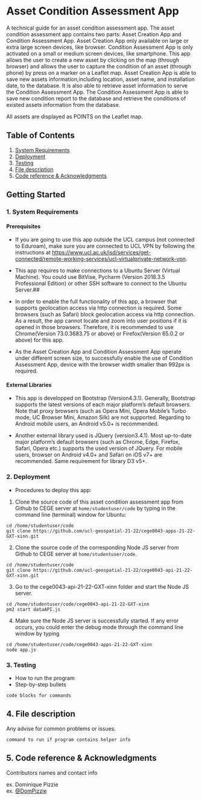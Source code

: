 # Asset Condition Assessment App

A technical guide for an asset condition assessment app. The asset condition assessment app contains two parts: Asset Creation App and Condition Assessment App. Asset Creation App only available on large or extra large screen devices, like browser. Condition Assessment App is only activated on a small or medium screen devices, like smartphone. This app allows the user to create a new asset by clicking on the map (through browser) and allows the user to capture the condition of an asset (through phone) by press on a marker on a Leaflet map. Asset Creation App is able to save new assets information,including location, asset name, and installation date, to the database. It is also able to retrieve asset information to serve the Condition Assessment App. The Condition Assessment App is able to save new condition report to the database and retrieve the conditions of existed assets information from the database.

All assets are displayed as POINTS on the Leaflet map.

## Table of Contents

1. [System Requirements](#1)
2. [Deployment](#2)
3. [Testing](#3)
4. [File description](#4)
5. [Code reference & Acknowledgments](#5)

## Getting Started

<a name="1"></a>
### 1. System Requirements

#### Prerequisites

* If you are going to use this app outside the UCL campus (not connected to Eduroam), make sure you are connected to UCL VPN by following the instructions at https://www.ucl.ac.uk/isd/services/get-connected/remote-working-services/ucl-virtualprivate-network-vpn.

* This app requires to make connections to a Ubuntu Server (Virtual Machine). You could use BitVise, Pycharm (Version 2018.3.5 Professional Edition) or other SSH software to connect to the Ubuntu Server.##

* In order to enable the full functionality of this app, a browser that supports geolocation access via http connection is required. Some browsers (such as Safari) block geolocation access via http connection. As a result, the app cannot locate and zoom into user positions if it is opened in those browsers. Therefore, it is recommended to use Chrome(Version 73.0.3683.75 or above) or Firefox(Version 65.0.2 or above) for this app.

* As the Asset Creation App and Condition Assessment App operate under different screen size, to successfully enable the use of Condition Assessment App, device with the browser width smaller than 992px is required.

#### External Libraries

* This app is developped on Bootstrap (Version4.3.1). Generally, Bootstrap supports the latest versions of each major platform’s default browsers. Note that proxy browsers (such as Opera Mini, Opera Mobile’s Turbo mode, UC Browser Mini, Amazon Silk) are not supported. Regarding to Android mobile users, an Android v5.0+ is recommended. 

* Another external library used is JQuery (version3.4.1). Most up-to-date major platform’s default browsers (such as Chrome, Edge, Firefox, Safari, Opera etc.) supports the used version of JQuery. For mobile users, browser on Android v4.0+ and Safari on iOS v7+ are recommended. Same requirement for library D3 v5+.


<a name="2"></a>
### 2. Deployment

* Procedures to deploy this app:

1. Clone the source code of this asset condition assessment app from Github to CEGE server at ```home/studentuser/code``` by typing in the command line (terminal) window for Ubuntu: 

```
cd /home/studentuser/code 
git clone https://github.com/ucl-geospatial-21-22/cege0043-apps-21-22-GXT-xinn.git
```

2. Clone the source code of the corresponding Node JS server from Github to CEGE server at ```home/studentuser/code```.

```
cd /home/studentuser/code
git clone https://github.com/ucl-geospatial-21-22/cege0043-api-21-22-GXT-xinn.git
```

3. Go to the cege0043-api-21-22-GXT-xinn folder and start the Node JS server.

```
cd /home/studentuser/code/cege0043-api-21-22-GXT-xinn
pm2 start dataAPI.js
```

4. Make sure the Node JS server is successfully started. If any error occurs, you could enter the debug mode through the command line window by typing

```
cd /home/studentuser/code/cege0043-apps-21-22-GXT-xinn
node app.js
```


<a name="3"></a>
### 3. Testing


* How to run the program
* Step-by-step bullets
```
code blocks for commands
```
<a name="4"></a>
## 4. File description

Any advise for common problems or issues.
```
command to run if program contains helper info
```
<a name="5"></a>
## 5. Code reference & Acknowledgments


Contributors names and contact info

ex. Dominique Pizzie  
ex. [@DomPizzie](https://twitter.com/dompizzie)
